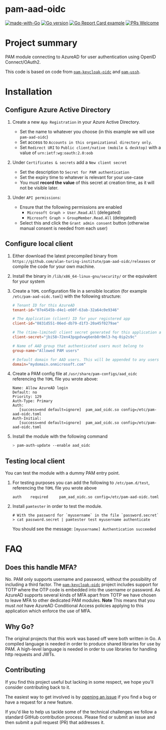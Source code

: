 # pam-aad-oidc

[![made-with-Go](https://img.shields.io/badge/Made%20with-Go-1f425f.svg)](https://go.dev/)
[![Go version](https://img.shields.io/github/go-mod/go-version/alan-turing-institute/pam-aad-oidc.svg)](https://github.com/alan-turing-institute/pam-aad-oidc)
[![Go Report Card example](https://goreportcard.com/badge/github.com/alan-turing-institute/pam-aad-oidc)](https://goreportcard.com/report/github.com/alan-turing-institute/pam-aad-oidc)
[![PRs Welcome](https://img.shields.io/badge/PRs-welcome-brightgreen.svg)](http://makeapullrequest.com)

# Project summary

PAM module connecting to AzureAD for user authentication using OpenID Connect/OAuth2.

This code is based on code from [`pam-keycloak-oidc`](https://github.com/zhaow-de/pam-keycloak-oidc) and [`pam-ussh`](https://github.com/uber/pam-ussh).

# Installation

## Configure Azure Active Directory

1. Create a new `App Registration` in your Azure Active Directory.

   - Set the name to whatever you choose (in this example we will use `pam-aad-oidc`)
   - Set access to `Accounts in this organizational directory only`.
   - Set `Redirect URI` to `Public client/native (mobile & desktop)` with a value of `urn:ietf:wg:oauth:2.0:oob`

2. Under `Certificates & secrets` add a `New client secret`

   - Set the description to `Secret for PAM authentication`
   - Set the expiry time to whatever is relevant for your use-case
   - You must **record the value** of this secret at creation time, as it will not be visible later.

3. Under `API permissions`:
   - Ensure that the following permissions are enabled
      - `Microsoft Graph > User.Read.All` (delegated)
      - `Microsoft Graph > GroupMember.Read.All` (delegated)
   - Select this and click the `Grant admin consent` button (otherwise manual consent is needed from each user)

## Configure local client

1. Either download the latest precompiled binary from `https://github.com/alan-turing-institute/pam-aad-oidc/releases` or compile the code for your own machine.

2. Install the binary in `/lib/x86_64-linux-gnu/security/` or the equivalent for your system

3. Create a `TOML` configuration file in a sensible location (for example `/etc/pam-aad-oidc.toml`) with the following structure:

   ```toml
   # Tenant ID for this AzureAD
   tenant-id="07e4545b-d4e1-e60f-63ab-32a64c0e9346"

   # The Application (client) ID for your registered app
   client-id="0831d551-06ed-db79-d1f3-20a45f0279ae"

   # The (time-limited) client secret generated for this application above
   client-secret="jbi58~72en43pqpdvwg6enb8r0ml3-hq-0ip2s9c"

   # Name of AAD group that authenticated users must belong to
   group-name="Allowed PAM users"

   # Default domain for AAD users. This will be appended to any users not in `username@domain` format.
   domain="mydomain.onmicrosoft.com"
   ```

4. Create a PAM config file at `/usr/share/pam-configs/aad_oidc` referencing the `TOML` file you wrote above:
   ```none
   Name: Allow AzureAD login
   Default: no
   Priority: 129
   Auth-Type: Primary
   Auth:
      [success=end default=ignore]	pam_aad_oidc.so config=/etc/pam-aad-oidc.toml
   Auth-Initial:
      [success=end default=ignore]	pam_aad_oidc.so config=/etc/pam-aad-oidc.toml
   ```

4. Install the module with the following command

   ```bash
   > pam-auth-update --enable aad_oidc
   ```

## Testing local client
You can test the module with a dummy PAM entry point.

1. For testing purposes you can add the following to `/etc/pam.d/test`, referencing the `TOML` file you wrote above

   ```none
   auth    required     pam_aad_oidc.so config=/etc/pam-aad-oidc.toml
   ```

2. Install `pamtester` in order to test the module.

   ```shell
   # With the password for `myusername` in the file `password.secret`
   > cat password.secret | pamtester test myusername authenticate
   ```

   You should see the message: `[myusername] Authentication succeeded`

# FAQ

## Does this handle MFA?

No. PAM only supports username and password, without the possibility of including a third factor.
The [`pam-keycloak-oidc`](https://github.com/zhaow-de/pam-keycloak-oidc) project includes support for TOTP where the OTP code is embedded into the username or password.
As AzureAD supports several kinds of MFA apart from TOTP we have chosen to leave MFA to other dedicated PAM modules.
**Note** This means that you must _not_ have AzureAD Conditional Access policies applying to this application which enforce the use of MFA.

## Why Go?

The original projects that this work was based off were both written in Go.
A compiled language is needed in order to produce shared libraries for use by PAM.
A high-level language is needed in order to use libraries for handling http requests and JWTs.

## Contributing

If you find this project useful but lacking in some respect, we hope you'll consider contributing back to it.

The easiest way to get involved is by [opening an issue](https://github.com/alan-turing-institute/pam-aad-oidc/issues/new) if you find a bug or have a request for a new feature.

If you'd like to help us tackle some of the technical challenges we follow a standard GitHub contribution process.
Please find or submit an issue and then submit a pull request (PR) that addresses it.
